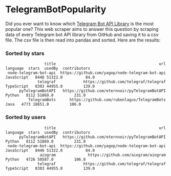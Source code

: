 # TelegramBotPopularity

Did you ever want to know which [Telegram Bot API Library](https://core.telegram.org/bots/samples) is the most popular
one?
This web scraper aims to answer this question by scraping data of every Telegram bot API library from GitHub and
saving it to a csv file. The csv file is then read into pandas and sorted.
Here are the results:

### Sorted by stars

```
                 title                                             url    language  stars  usedBy  contributors
 node-telegram-bot-api  https://github.com/yagop/node-telegram-bot-api  JavaScript   8446 51322.0          84.0
              telegraf            https://github.com/telegraf/telegraf  TypeScript   8303 44955.0         139.0
      pyTelegramBotAPI   https://github.com/eternnoir/pyTelegramBotAPI      Python   8112 51869.0         231.0
          TelegramBots      https://github.com/rubenlagus/TelegramBots        Java   4773 18651.0         106.0
``` 

### Sorted by users

``` 
                 title                                             url    language  stars  usedBy  contributors
      pyTelegramBotAPI   https://github.com/eternnoir/pyTelegramBotAPI      Python   8112 51869.0         231.0
 node-telegram-bot-api  https://github.com/yagop/node-telegram-bot-api  JavaScript   8446 51322.0          84.0
               aiogram              https://github.com/aiogram/aiogram      Python   4726 50587.0         106.0
              telegraf            https://github.com/telegraf/telegraf  TypeScript   8303 44955.0         139.0
```